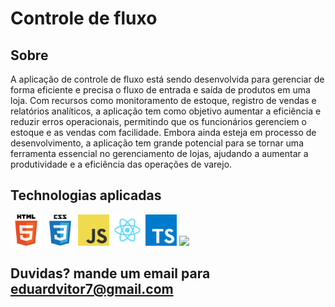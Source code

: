 # Controle de fluxo



## Sobre

A aplicação de controle de fluxo está sendo desenvolvida para gerenciar de forma eficiente e precisa o fluxo de entrada e saída de produtos em uma loja. Com recursos como monitoramento de estoque, registro de vendas e relatórios analíticos, a aplicação tem como objetivo aumentar a eficiência e reduzir erros operacionais, permitindo que os funcionários gerenciem o estoque e as vendas com facilidade. Embora ainda esteja em processo de desenvolvimento, a aplicação tem grande potencial para se tornar uma ferramenta essencial no gerenciamento de lojas, ajudando a aumentar a produtividade e a eficiência das operações de varejo.


## Technologias aplicadas

<div styled="display: flex;">
<img height="50" src="https://raw.githubusercontent.com/github/explore/80688e429a7d4ef2fca1e82350fe8e3517d3494d/topics/html/html.png" />
<img height="50" src="https://raw.githubusercontent.com/github/explore/80688e429a7d4ef2fca1e82350fe8e3517d3494d/topics/css/css.png"/>
<img height="50" src="https://raw.githubusercontent.com/github/explore/80688e429a7d4ef2fca1e82350fe8e3517d3494d/topics/javascript/javascript.png"/>
<img height="50" src="https://raw.githubusercontent.com/github/explore/80688e429a7d4ef2fca1e82350fe8e3517d3494d/topics/react/react.png" />
<img height="50" src="https://raw.githubusercontent.com/github/explore/80688e429a7d4ef2fca1e82350fe8e3517d3494d/topics/typescript/typescript.png" />

<img height="50" src="https://encrypted-tbn0.gstatic.com/images?q=tbn:ANd9GcSoRuyBgp5ERWdVHdsV9BsA3xbHByp8yTiGcQ&usqp=CAU" />


## Duvidas? mande um email para eduardvitor7@gmail.com
